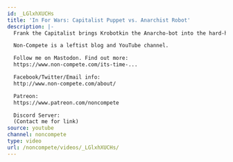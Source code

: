 ```yaml
---
id: _LGlxhXUCHs
title: 'In For Wars: Capitalist Puppet vs. Anarchist Robot'
description: |-
  Frank the Capitalist brings Krobotkin the Anarcho-bot into the hard-hitting arena of ideas that is IN FOR WARS -- the puppet alternative news channel that the lamestream media doesn't want you to watch!

  Non-Compete is a leftist blog and YouTube channel.

  Follow me on Mastodon. Find out more:
  https://www.non-compete.com/its-time-...

  Facebook/Twitter/Email info:
  http://www.non-compete.com/about/

  Patreon:
  https://www.patreon.com/noncompete

  Discord Server:
  (Contact me for link)
source: youtube
channel: noncompete
type: video
url: /noncompete/videos/_LGlxhXUCHs/
---
```

